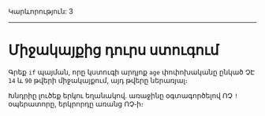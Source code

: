 Կարևորություն: 3

---

# Միջակայքից դուրս ստուգում

Գրեք `if` պայման, որը կստուգի արդյոք `age` փոփոխականը ընկած ՉԷ `14` և `90` թվերի միջակայքում, այդ թվերը ներառյալ։

Խնդրիը լուծեք երկու եղանակով․ առաջինը օգտագործելով ՈՉ `!` օպերատորը, երկրորդը առանց ՈՉ֊ի։
